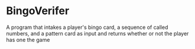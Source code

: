 # BingoVerifer
A program that intakes a player's bingo card, a sequence of called numbers, and a pattern card as input and returns whether or not the player has one the game
